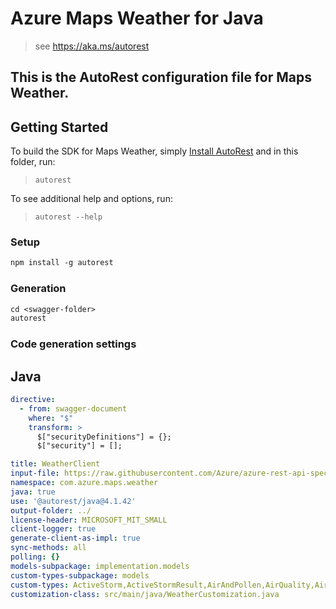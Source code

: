 # Azure Maps Weather for Java

> see https://aka.ms/autorest

This is the AutoRest configuration file for Maps Weather.
---
## Getting Started

To build the SDK for Maps Weather, simply [Install AutoRest](https://aka.ms/autorest) and in this folder, run:

> `autorest`

To see additional help and options, run:

> `autorest --help`

### Setup
```ps
npm install -g autorest
```

### Generation

```ps
cd <swagger-folder>
autorest
```

### Code generation settings

## Java

``` yaml
directive:
  - from: swagger-document
    where: "$"
    transform: >
      $["securityDefinitions"] = {};
      $["security"] = [];

title: WeatherClient
input-file: https://raw.githubusercontent.com/Azure/azure-rest-api-specs/main/specification/maps/data-plane/Weather/stable/1.1/weather.json
namespace: com.azure.maps.weather
java: true
use: '@autorest/java@4.1.42'
output-folder: ../
license-header: MICROSOFT_MIT_SMALL
client-logger: true
generate-client-as-impl: true
sync-methods: all
polling: {}
models-subpackage: implementation.models
custom-types-subpackage: models
custom-types: ActiveStorm,ActiveStormResult,AirAndPollen,AirQuality,AirQualityResult,AlertDetails,BasinId,ColorValue,CurrentConditions,CurrentConditionsResult,DailyAirQuality,DailyAirQualityForecastResult,DailyDuration,DailyForecast,DailyForecastDetail,DailyForecastResult,DailyForecastSummary,DailyHistoricalActuals,DailyHistoricalActualsResult,DailyHistoricalNormals,DailyHistoricalNormalsResult,DailyHistoricalRecords,DailyHistoricalRecordsResult,DailyIndex,DailyIndicesResult,DayQuarter,DegreeDaySummary,DominantPollutant,ForecastInterval,HazardDetail,HazardIndex,HourlyDuration,HourlyForecast,HourlyForecastResult,IconCode,IntervalSummary,LatestStatus,LatestStatusKeyword,LocalSource,MinuteForecastResult,MinuteForecastSummary,PastHoursTemperature,Pollutant,PollutantType,PrecipitationSummary,PrecipitationType,PressureTendency,QuarterDayForecast,QuarterDayForecastResult,RadiusSector,SevereWeatherAlert,SevereWeatherAlertDescription,SevereWeatherAlertsResult,StormForecast,StormForecastResult,StormLocation,StormLocationsResult,StormSearchResult,StormSearchResultItem,StormWindRadiiSummary,SunGlare,TemperatureSummary,UnitType,WaypointForecast,WeatherAlongRoutePrecipitation,WeatherAlongRouteResult,WeatherAlongRouteSummary,WeatherDataUnit,WeatherHazards,WeatherNotification,WeatherValue,WeatherValueMaxMinAvg,WeatherValueRange,WeatherValueYear,WeatherValueYearMax,WeatherValueYearMaxMinAvg,WeatherWindow,WindDetails,WindDirection
customization-class: src/main/java/WeatherCustomization.java
```
